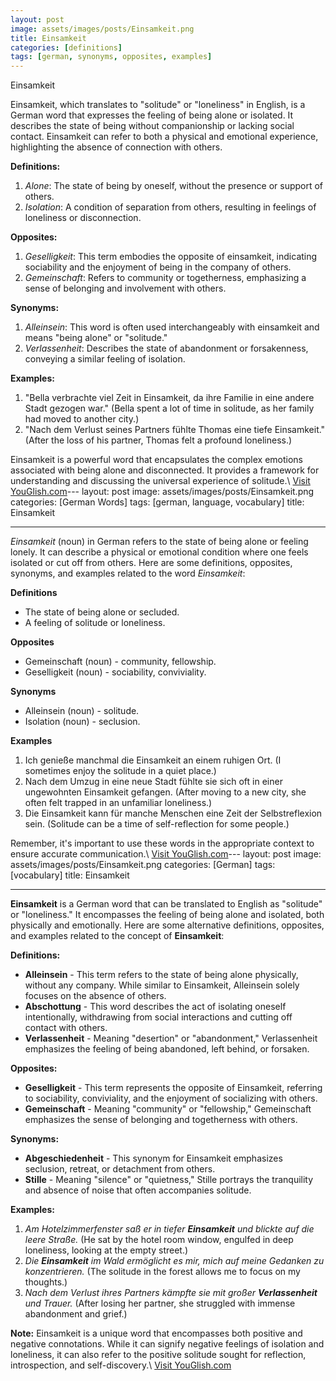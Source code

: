 ```yaml
---
layout: post
image: assets/images/posts/Einsamkeit.png
title: Einsamkeit
categories: [definitions]
tags: [german, synonyms, opposites, examples]
---
```


Einsamkeit

Einsamkeit, which translates to "solitude" or "loneliness" in English, is a German word that expresses the feeling of being alone or isolated. It describes the state of being without companionship or lacking social contact. Einsamkeit can refer to both a physical and emotional experience, highlighting the absence of connection with others.

**Definitions:**

1. *Alone*: The state of being by oneself, without the presence or support of others.
2. *Isolation*: A condition of separation from others, resulting in feelings of loneliness or disconnection.

**Opposites:**

1. *Geselligkeit*: This term embodies the opposite of einsamkeit, indicating sociability and the enjoyment of being in the company of others.
2. *Gemeinschaft*: Refers to community or togetherness, emphasizing a sense of belonging and involvement with others.

**Synonyms:**

1. *Alleinsein*: This word is often used interchangeably with einsamkeit and means "being alone" or "solitude."
2. *Verlassenheit*: Describes the state of abandonment or forsakenness, conveying a similar feeling of isolation.

**Examples:**

1. "Bella verbrachte viel Zeit in Einsamkeit, da ihre Familie in eine andere Stadt gezogen war." (Bella spent a lot of time in solitude, as her family had moved to another city.)
2. "Nach dem Verlust seines Partners fühlte Thomas eine tiefe Einsamkeit." (After the loss of his partner, Thomas felt a profound loneliness.)

Einsamkeit is a powerful word that encapsulates the complex emotions associated with being alone and disconnected. It provides a framework for understanding and discussing the universal experience of solitude.\ <a id="yg-widget-0" class="youglish-widget" data-query="Einsamkeit" data-lang="german" data-components="8412" data-auto-start="0" data-bkg-color="theme_light" data-title="How%20to%20pronounce%20Einsamkeit%20in%20German"  rel="nofollow" href="https://youglish.com">Visit YouGlish.com</a><script async src="https://youglish.com/public/emb/widget.js" charset="utf-8"></script>---
layout: post
image: assets/images/posts/Einsamkeit.png
categories: [German Words]
tags: [german, language, vocabulary]
title: Einsamkeit

---

*Einsamkeit* (noun) in German refers to the state of being alone or feeling lonely. It can describe a physical or emotional condition where one feels isolated or cut off from others. Here are some definitions, opposites, synonyms, and examples related to the word *Einsamkeit*:

**Definitions**

- The state of being alone or secluded.
- A feeling of solitude or loneliness.

**Opposites**

- Gemeinschaft (noun) - community, fellowship.
- Geselligkeit (noun) - sociability, conviviality.

**Synonyms**

- Alleinsein (noun) - solitude.
- Isolation (noun) - seclusion.

**Examples**

1. Ich genieße manchmal die Einsamkeit an einem ruhigen Ort. (I sometimes enjoy the solitude in a quiet place.)
2. Nach dem Umzug in eine neue Stadt fühlte sie sich oft in einer ungewohnten Einsamkeit gefangen. (After moving to a new city, she often felt trapped in an unfamiliar loneliness.)
3. Die Einsamkeit kann für manche Menschen eine Zeit der Selbstreflexion sein. (Solitude can be a time of self-reflection for some people.)

Remember, it's important to use these words in the appropriate context to ensure accurate communication.\ <a id="yg-widget-0" class="youglish-widget" data-query="Einsamkeit" data-lang="german" data-components="8412" data-auto-start="0" data-bkg-color="theme_light" data-title="How%20to%20pronounce%20Einsamkeit%20in%20German"  rel="nofollow" href="https://youglish.com">Visit YouGlish.com</a><script async src="https://youglish.com/public/emb/widget.js" charset="utf-8"></script>---
layout: post
image: assets/images/posts/Einsamkeit.png
categories: [German]
tags: [vocabulary]
title: Einsamkeit

---

**Einsamkeit** is a German word that can be translated to English as "solitude" or "loneliness." It encompasses the feeling of being alone and isolated, both physically and emotionally. Here are some alternative definitions, opposites, and examples related to the concept of **Einsamkeit**:

**Definitions:**

- **Alleinsein** - This term refers to the state of being alone physically, without any company. While similar to Einsamkeit, Alleinsein solely focuses on the absence of others.
- **Abschottung** - This word describes the act of isolating oneself intentionally, withdrawing from social interactions and cutting off contact with others.
- **Verlassenheit** - Meaning "desertion" or "abandonment," Verlassenheit emphasizes the feeling of being abandoned, left behind, or forsaken.

**Opposites:**

- **Geselligkeit** - This term represents the opposite of Einsamkeit, referring to sociability, conviviality, and the enjoyment of socializing with others.
- **Gemeinschaft** - Meaning "community" or "fellowship," Gemeinschaft emphasizes the sense of belonging and togetherness with others.

**Synonyms:**

- **Abgeschiedenheit** - This synonym for Einsamkeit emphasizes seclusion, retreat, or detachment from others.
- **Stille** - Meaning "silence" or "quietness," Stille portrays the tranquility and absence of noise that often accompanies solitude.

**Examples:**

1. *Am Hotelzimmerfenster saß er in tiefer* ***Einsamkeit*** *und blickte auf die leere Straße.* (He sat by the hotel room window, engulfed in deep loneliness, looking at the empty street.)
2. *Die* ***Einsamkeit*** *im Wald ermöglicht es mir, mich auf meine Gedanken zu konzentrieren.* (The solitude in the forest allows me to focus on my thoughts.)
3. *Nach dem Verlust ihres Partners kämpfte sie mit großer* ***Verlassenheit*** *und Trauer.* (After losing her partner, she struggled with immense abandonment and grief.)

**Note:** Einsamkeit is a unique word that encompasses both positive and negative connotations. While it can signify negative feelings of isolation and loneliness, it can also refer to the positive solitude sought for reflection, introspection, and self-discovery.\ <a id="yg-widget-0" class="youglish-widget" data-query="Einsamkeit" data-lang="german" data-components="8412" data-auto-start="0" data-bkg-color="theme_light" data-title="How%20to%20pronounce%20Einsamkeit%20in%20German"  rel="nofollow" href="https://youglish.com">Visit YouGlish.com</a><script async src="https://youglish.com/public/emb/widget.js" charset="utf-8"></script>